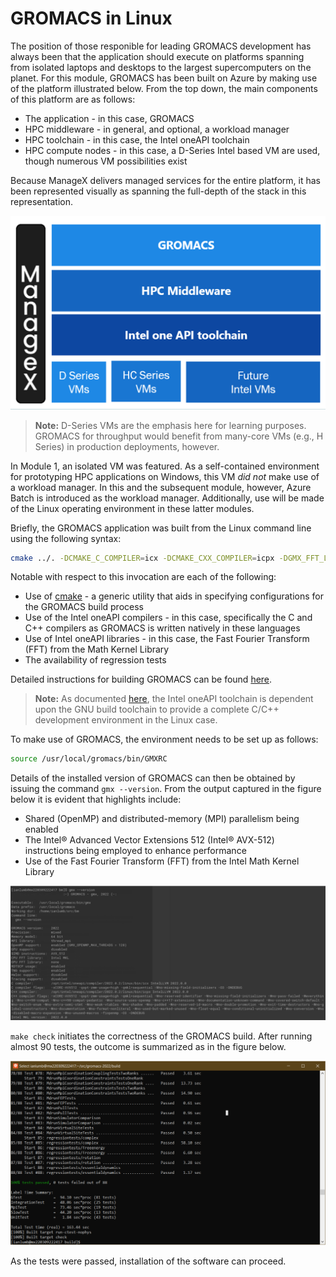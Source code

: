 # GROMACS in Linux 

The position of those responible for leading GROMACS development has always been that the application should execute on platforms spanning from isolated laptops and desktops to the largest supercomputers on the planet. For this module, GROMACS has been built on Azure by making use of the platform illustrated below. From the top down, the main components of this platform are as follows:

- The application - in this case, GROMACS 
- HPC middleware - in general, and optional, a workload manager
- HPC toolchain - in this case, the Intel oneAPI toolchain 
- HPC compute nodes - in this case, a D-Series Intel based VM are used, though numerous VM possibilities exist 

Because ManageX delivers managed services for the entire platform, it has been represented visually as spanning the full-depth of the stack in this representation. 

![GROMACS via oneAPI on Azure](https://raw.githubusercontent.com/ianl-terawe/academy/main/hpc/throughput/media/GMX_oneAPI_Azure.png "GROMACS via oneAPI on Azure")

> **Note:** 
> D-Series VMs are the emphasis here for learning purposes. GROMACS for throughput would benefit from many-core VMs (e.g., H Series) in production deployments, however. 

In Module 1, an isolated VM was featured. As a self-contained environment for prototyping HPC applications on Windows, this VM _did not_ make use of a workload manager. In this and the subsequent module, however, Azure Batch is introduced as the workload manager. Additionally, use will be made of the Linux operating environment in these latter modules. 

Briefly, the GROMACS application was built from the Linux command line using the following syntax:

```bash
cmake ../. -DCMAKE_C_COMPILER=icx -DCMAKE_CXX_COMPILER=icpx -DGMX_FFT_LIBRARY=mkl -DREGRESSIONTEST_DOWNLOAD=ON
```

Notable with respect to this invocation are each of the following:

- Use of [cmake](https://cmake.org/) - a generic utility that aids in specifying configurations for the GROMACS build process  
- Use of the Intel oneAPI compilers - in this case, specifically the C and C++ compilers as GROMACS is written natively in these languages 
- Use of Intel oneAPI libraries - in this case, the Fast Fourier Transform (FFT) from the Math Kernel Library 
- The availability of regression tests 

Detailed instructions for building GROMACS can be found [here](https://manual.gromacs.org/current/install-guide/index.html). 

> **Note:** 
> As documented [here](https://www.intel.com/content/www/us/en/develop/documentation/get-started-with-intel-oneapi-base-linux/top/before-you-begin.html), the Intel oneAPI toolchain is dependent upon the GNU build toolchain to provide a complete C/C++ development environment in the Linux case. 

To make use of GROMACS, the environment needs to be set up as follows:

```bash
source /usr/local/gromacs/bin/GMXRC 
```

Details of the installed version of GROMACS can then be obtained by issuing the command `gmx --version`. From the output captured in the figure below it is evident that highlights include:

- Shared (OpenMP) and distributed-memory (MPI) parallelism being enabled 
- The Intel® Advanced Vector Extensions 512 (Intel® AVX-512) instructions being employed to enhance performance
- Use of the Fast Fourier Transform (FFT) from the Intel Math Kernel Library 

![Details of the GROMACS implementation](https://raw.githubusercontent.com/ianl-terawe/academy/main/hpc/throughput/media/gmx_version.png "Details of the GROMACS implementation")

`make check` initiates the correctness of the GROMACS build. After running almost 90 tests, the outcome is summarized as in the figure below.

![GROMACS regression tests - summary](https://raw.githubusercontent.com/ianl-terawe/academy/main/hpc/throughput/media/gmx_regression_tests.png "GROMACS regression tests - summary")

As the tests were passed, installation of the software can proceed.